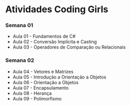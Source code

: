 # Atividades Coding Girls

### Semana 01
* Aula 01 - Fundamentos de C#
* Aula 02 - Conversão Implícita e Casting
* Aula 03 - Operadores de Comparação ou Relacionais

### Semana 02
* Aula 04 - Vetores e Matrizes
* Aula 05 - Introdução a Orientação a Objetos
* Aula 06 - Orientação a Objetos
* Aula 07 - Encapsulamento
* Aula 08 - Herança
* Aula 09 - Polimorfismo
